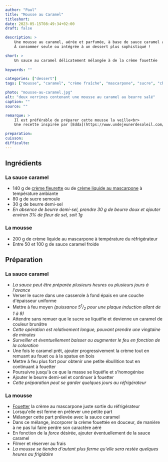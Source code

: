 ```yaml
---
author: "Paul"
title: "Mousse au Caramel"
titleshort:
date: 2023-05-15T08:49:34+02:00
draft: false

description: >
    Une mousse au caramel, aérée et parfumée, à base de sauce caramel au beurre salé et de crème fouettée.<br>
    À consommer seule ou intégrée à un dessert plus sophistiqué !

short: >
    Un sauce au caramel délicatement mélangée à de la crème fouettée
    
keywords: ""

categories: ["dessert"]
tags: ["mousse", "caramel", "crème fraîche", "mascarpone", "sucre", "chantilly", "beurre salé", "demi-sel", "crème fouettée", "chantilly"]

photo: "mousse-au-caramel.jpg"
alt: "deux verrines contenant une mousse au caramel au beurre salé"
caption: ""
source: ""

remarque: >
    Il est préférable de préparer cette mousse la veille<br>
    Une recette inspirée par [Edda](https://www.undejeunerdesoleil.com/2014/01/creme-chantilly-au-caramel.html)

preparation: 
cuisson: 
difficulte:
---
```



## Ingrédients
### La sauce caramel
- 140 g de [crème fleurette](https://www.produits-laitiers.com/quest-ce-que-la-creme-fleurette/) ou de [crème liquide au mascarpone](https://www.elle-et-vire.com/fr/fr/creme/produits/la-creme-au-mascarpone/) à température ambiante
- 80 g de sucre semoule
- 30 g de beurre demi-sel
- *En absence de beurre demi-sel, prendre 30 g de beurre doux et ajouter environ 3% de fleur de sel, soit 1g*
### La mousse
- 200 g de crème liquide au mascarpone à température du réfrigérateur
- Entre 50 et 100 g de sauce caramel froide

## Préparation
### La sauce caramel
- *La sauce peut être préparée plusieurs heures ou plusieurs jours à l'avance*
- Verser le sucre dans une casserole à fond épais en une couche d'épaisseur uniforme
- Mettre à feu moyen *(puissance 5<sup>1</sup>/<sub>2</sub> pour une plaque induction allant de 1 à 9)*
- Attendre sans remuer que le sucre se liquéfie et devienne un caramel de couleur brunâtre
- *Cette opération est relativement longue, pouvant prendre une vingtaine de minutes*
- *Surveiller et éventuellement baisser ou augmenter le feu en fonction de la coloration*
- Une fois le caramel prêt, ajouter progressivement la crème tout en remuant au fouet ou à la spatue en bois
- Mettre à feu plus fort pour obtenir une petite ébullition tout en continuant à fouetter
- Poursuivre jusqu'à ce que la masse se liquéfie et s'homogénise
- Ajouter le beurre demi-sel et continuer à fouetter
- *Cette préparation peut se garder quelques jours au réfrigérateur*
### La mousse
- [Fouetter](https://chefsimon.com/gourmets/chef-simon/recettes/creme-chantilly--6) la crème au mascarpone juste sortie du réfrigérateur
- Lorsqu'elle est ferme en prélever une petite part
- Mélanger cette part prélevée avec la sauce caramel
- Dans ce mélange, incorporer la crème fouettée en douceur, de manière à ne pas lui faire perdre son caractère aéré
- En fonction de la *force* désirée, ajouter éventuellement de la sauce caramel
- Filmer et réserver au frais
- *La mousse se tiendra d'autant plus ferme qu'elle sera restée quelques heures au frigidaire*
